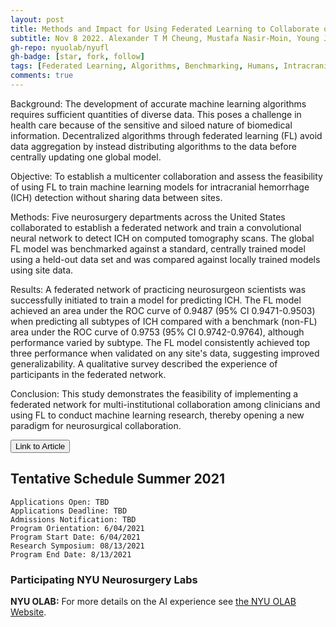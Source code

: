 ```yaml
---
layout: post
title: Methods and Impact for Using Federated Learning to Collaborate on Clinical Research
subtitle: Nov 8 2022. Alexander T M Cheung, Mustafa Nasir-Moin, Young Joon Fred Kwon, Jiahui Guan, Chris Liu, Lavender Jiang, Christian Raimondo, Silky Chotai, Lola Chambless, Hasan S Ahmad, Daksh Chauhan, Jang W Yoon, Todd Hollon, Vivek Buch, Douglas Kondziolka, Dinah Chen, Lama A Al-Aswad, Yindalon Aphinyanaphongs, Eric Karl Oermann
gh-repo: nyuolab/nyufl
gh-badge: [star, fork, follow]
tags: [Federated Learning, Algorithms, Benchmarking, Humans, Intracranial Hemorrhages, Machine Learning, Neural Networks Computer]
comments: true
---
```


Background: The development of accurate machine learning algorithms requires sufficient quantities of diverse data. This poses a challenge in health care because of the sensitive and siloed nature of biomedical information. Decentralized algorithms through federated learning (FL) avoid data aggregation by instead distributing algorithms to the data before centrally updating one global model.

Objective: To establish a multicenter collaboration and assess the feasibility of using FL to train machine learning models for intracranial hemorrhage (ICH) detection without sharing data between sites.

Methods: Five neurosurgery departments across the United States collaborated to establish a federated network and train a convolutional neural network to detect ICH on computed tomography scans. The global FL model was benchmarked against a standard, centrally trained model using a held-out data set and was compared against locally trained models using site data.

Results: A federated network of practicing neurosurgeon scientists was successfully initiated to train a model for predicting ICH. The FL model achieved an area under the ROC curve of 0.9487 (95% CI 0.9471-0.9503) when predicting all subtypes of ICH compared with a benchmark (non-FL) area under the ROC curve of 0.9753 (95% CI 0.9742-0.9764), although performance varied by subtype. The FL model consistently achieved top three performance when validated on any site's data, suggesting improved generalizability. A qualitative survey described the experience of participants in the federated network.

Conclusion: This study demonstrates the feasibility of implementing a federated network for multi-institutional collaboration among clinicians and using FL to conduct machine learning research, thereby opening a new paradigm for neurosurgical collaboration.

<button name="button" onclick="https://journals.lww.com/neurosurgery/Abstract/2023/02000/Methods_and_Impact_for_Using_Federated_Learning_to.24.aspx">Link to Article</button>


## Tentative Schedule Summer 2021
```
Applications Open: TBD
Applications Deadline: TBD
Admissions Notification: TBD
Program Orientation: 6/04/2021
Program Start Date: 6/04/2021
Research Symposium: 08/13/2021
Program End Date: 8/13/2021
```

### Participating NYU Neurosurgery Labs
**NYU OLAB:** For more details on the AI experience see [the NYU OLAB Website](https://nyuolab.org/).